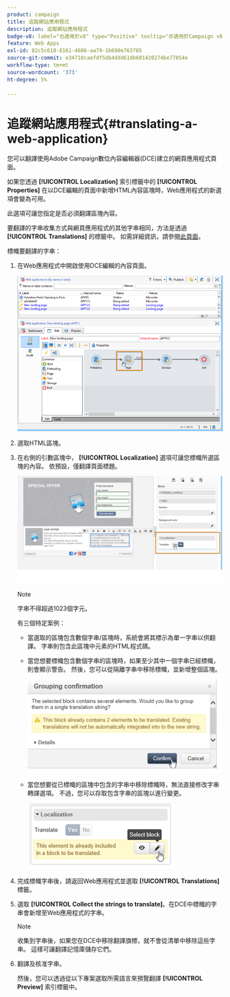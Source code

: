 ```yaml
---
product: campaign
title: 追蹤網站應用程式
description: 追蹤網站應用程式
badge-v8: label="也適用於v8" type="Positive" tooltip="亦適用於Campaign v8"
feature: Web Apps
exl-id: 82c5c610-8161-4686-aa79-1b690e763765
source-git-commit: e34718caefdf5db4ddd61db601420274be77054e
workflow-type: tm+mt
source-wordcount: '373'
ht-degree: 5%

---
```


# 追蹤網站應用程式{#translating-a-web-application}



您可以翻譯使用Adobe Campaign數位內容編輯器(DCE)建立的網頁應用程式頁面。

如果您透過 **[!UICONTROL Localization]** 索引標籤中的 **[!UICONTROL Properties]** 在以DCE編輯的頁面中新增HTML內容區塊時，Web應用程式的新選項會變為可用。

此選項可讓您指定是否必須翻譯區塊內容。

要翻譯的字串收集方式與網頁應用程式的其他字串相同，方法是透過 **[!UICONTROL Translations]** 的標籤中。 如需詳細資訊，請參閱[此頁面](translating-a-web-form.md)。

標幟要翻譯的字串：

1. 在Web應用程式中開啟使用DCE編輯的內容頁面。

   ![](assets/dce_translation_3.png)

1. 選取HTML區塊。
1. 在右側的引數區塊中， **[!UICONTROL Localization]** 選項可讓您標幟所選區塊的內容。 依預設，僅翻譯頁面標題。

   ![](assets/dce_translation_1.png)

   >[!NOTE]
   >
   >字串不得超過1023個字元。

   有三個特定案例：

   * 當選取的區塊包含數個字串/區塊時，系統會將其標示為單一字串以供翻譯。 字串則包含此區塊中元素的HTML程式碼。
   * 當您想要標幟包含數個字串的區塊時，如果至少其中一個字串已經標幟，則會顯示警告。 然後，您可以從隔離字串中移除標幟，並新增整個區塊。

     ![](assets/dce_translation_4.png)

   * 當您想要從已標幟的區塊中包含的字串中移除標幟時，無法直接修改字串轉譯選項。 不過，您可以存取包含字串的區塊以進行變更。

     ![](assets/dce_translation_2.png)

1. 完成標幟字串後，請返回Web應用程式並選取 **[!UICONTROL Translations]** 標籤。
1. 選取 **[!UICONTROL Collect the strings to translate]**。在DCE中標幟的字串會新增至Web應用程式的字串。

   >[!NOTE]
   >
   >收集到字串後，如果您在DCE中移除翻譯旗標，就不會從清單中移除這些字串。 這樣可讓翻譯記憶庫儲存它們。

1. 翻譯及核准字串。

   然後，您可以透過從以下專案選取所需語言來預覽翻譯 **[!UICONTROL Preview]** 索引標籤中。
